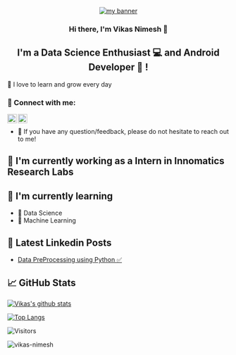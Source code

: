 
<p align="center">
  <a href="https://www.yushi.dev/" target="_blank" rel="noreferrer"><img src="https://i.postimg.cc/ZqyJvk7J/Brown-Minimalist-Modern-Abstract-Beauty-Care-Etsy-Shop-Cover-1.jpg" alt="my banner"></a>
</p>

<h3 align="center">
Hi there, I'm Vikas Nimesh 👋
</h3>

<h2 align="center">
I'm a Data Science Enthusiast 💻 and Android Developer 📱 !
</h2> 

🌱 I love to learn and grow every day

### 🤝 Connect with me:

<a href="https://www.linkedin.com/in/vikas-nimesh/"><img align="left" src="https://raw.githubusercontent.com/yushi1007/yushi1007/main/images/linkedin.svg" width="21px"/></a>
<a href="https://instagram.com/imvikasnimesh"><img align="left" src="https://raw.githubusercontent.com/yushi1007/yushi1007/main/images/instagram.svg" width="21px"/></a>
</br>
- 💬 If you have any question/feedback, please do not hesitate to reach out to me!

## 🔭 I'm currently working as a Intern in Innomatics Research Labs

## 🌱 I'm currently learning

- 🧪 Data Science
- 🤖 Machine Learning



## 📝 Latest Linkedin Posts

- [Data PreProcessing using Python ✅](https://www.linkedin.com/posts/vikas-nimesh_machinelearning-datascience-python-activity-6956521165389459456-rM8c)

## 📈 GitHub Stats 

[![Vikas's github stats](https://github-readme-stats.vercel.app/api?username=vikas-nimesh)](https://github.com/vikas-nimesh)

[![Top Langs](https://github-readme-stats.vercel.app/api/top-langs/?username=vikas-nimesh&layout=compact)](https://github.com/vikas-nimesh)

![Visitors](https://visitor-badge.glitch.me/badge?page_id=vikas-nimesh.vikas-nimesh)
<p align="left"> <img src="https://komarev.com/ghpvc/?username=vikas-nimesh&label=Profile%20views&color=0e75b6&style=plastic" alt="vikas-nimesh" /> </p>
